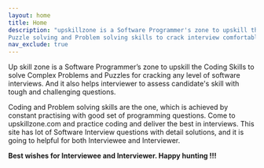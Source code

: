 ```yaml
---
layout: home
title: Home
description: "upskillzone is a Software Programmer's zone to upskill the
Puzzle solving and Problem solving skills to crack interview comfortably"
nav_exclude: true
---
```


Up skill zone is a Software Programmer’s zone to upskill the Coding Skills to
solve Complex Problems and Puzzles for cracking any level of software interviews.
And it also helps interviewer to assess candidate's skill with tough and
challenging questions.

Coding and Problem solving skills are the one, which is achieved by
constant practising with good set of programming questions. Come to
upskillzone.com and practice coding and deliver the best in interviews. This
site has lot of Software Interview questions with detail solutions, and it
is going to helpful for both Interviewee and Interviewer.

**Best wishes for Interviewee and Interviewer. Happy hunting !!!**
